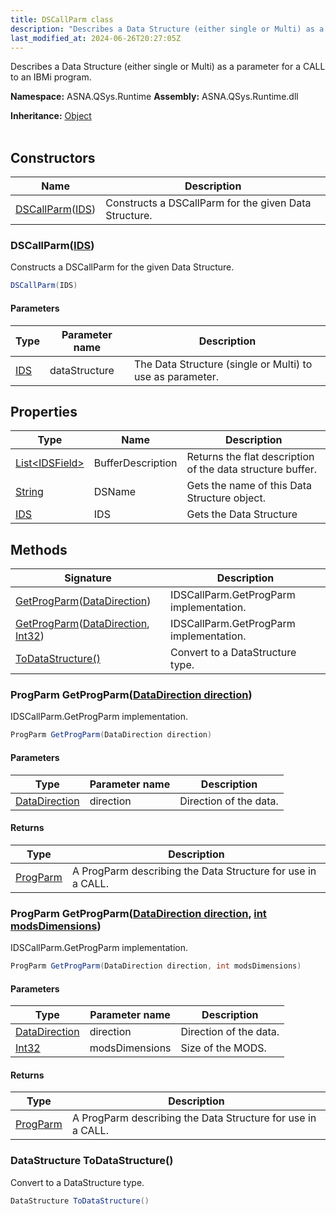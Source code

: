```yaml
---
title: DSCallParm class
description: "Describes a Data Structure (either single or Multi) as a parameter for a CALL to an IBMi program. "
last_modified_at: 2024-06-26T20:27:05Z
---
```


Describes a Data Structure (either single or Multi) as a parameter for a CALL to an IBMi program.

**Namespace:** ASNA.QSys.Runtime
**Assembly:** ASNA.QSys.Runtime.dll

**Inheritance:** [Object](https://docs.microsoft.com/en-us/dotnet/api/system.object)
<br>
<br>

## Constructors

| Name | Description |
| --- | --- |
| [DSCallParm](#dscallparmids)([IDS](/reference/runtime/qsys-runtime/ids.html)) | Constructs a DSCallParm for the given Data Structure.

### DSCallParm([IDS](/reference/runtime/qsys-runtime/ids.html))

Constructs a DSCallParm for the given Data Structure.

```cs
DSCallParm(IDS)
```

#### Parameters

| Type | Parameter name | Description
| --- | --- | ---
| [IDS](/reference/runtime/qsys-runtime/ids.html) | dataStructure | The Data Structure (single or Multi) to use as parameter.

## Properties

| Type | Name | Description
| --- | --- | --- 
| [List\<IDSField\>](https://docs.microsoft.com/en-us/dotnet/api/system.collections.generic.list-1) | BufferDescription | Returns the flat description of the data structure buffer. |
| [String](https://learn.microsoft.com/en-us/dotnet/api/system.string?view=net-8.0) | DSName | Gets the name of this Data Structure object. |
| [IDS](/reference/runtime/qsys-runtime/ids.html) | IDS | Gets the Data Structure |

## Methods

| Signature | Description |
| --- | --- |
| [GetProgParm](#progparm-getprogparmdatadirection-direction)([DataDirection](/reference/datagate/datagate-common/data-direction.html)) | IDSCallParm.GetProgParm implementation.
| [GetProgParm](#progparm-getprogparmdatadirection-direction-int-modsdimensions)([DataDirection](/reference/datagate/datagate-common/data-direction.html), [Int32](https://docs.microsoft.com/en-us/dotnet/api/system.int32)) | IDSCallParm.GetProgParm implementation.
| [ToDataStructure()](#datastructure-todatastructure) | Convert to a DataStructure type.

### ProgParm GetProgParm([DataDirection direction](/reference/datagate/datagate-common/data-direction.html))

IDSCallParm.GetProgParm implementation.

```cs
ProgParm GetProgParm(DataDirection direction)
```

#### Parameters

| Type | Parameter name | Description
| --- | --- | ---
| [DataDirection](/reference/datagate/datagate-common/data-direction.html) | direction | Direction of the data.

#### Returns

| Type | Description
| --- | ---
| [ProgParm](/reference/datagate/datagate-data-link/prog-parm.html) | A ProgParm describing the Data Structure for use in a CALL.

### ProgParm GetProgParm([DataDirection direction](/reference/datagate/datagate-common/data-direction.html), [int modsDimensions](https://learn.microsoft.com/en-us/dotnet/csharp/language-reference/builtin-types/integral-numeric-types))

IDSCallParm.GetProgParm implementation.

```cs
ProgParm GetProgParm(DataDirection direction, int modsDimensions)
```

#### Parameters

| Type | Parameter name | Description
| --- | --- | ---
| [DataDirection](/reference/datagate/datagate-common/data-direction.html) | direction | Direction of the data.
| [Int32](https://docs.microsoft.com/en-us/dotnet/api/system.int32) | modsDimensions | Size of the MODS.

#### Returns

| Type | Description
| --- | ---
| [ProgParm](/reference/datagate/datagate-data-link/prog-parm.html) | A ProgParm describing the Data Structure for use in a CALL.

### DataStructure ToDataStructure()

Convert to a DataStructure type.

```cs
DataStructure ToDataStructure()
```
